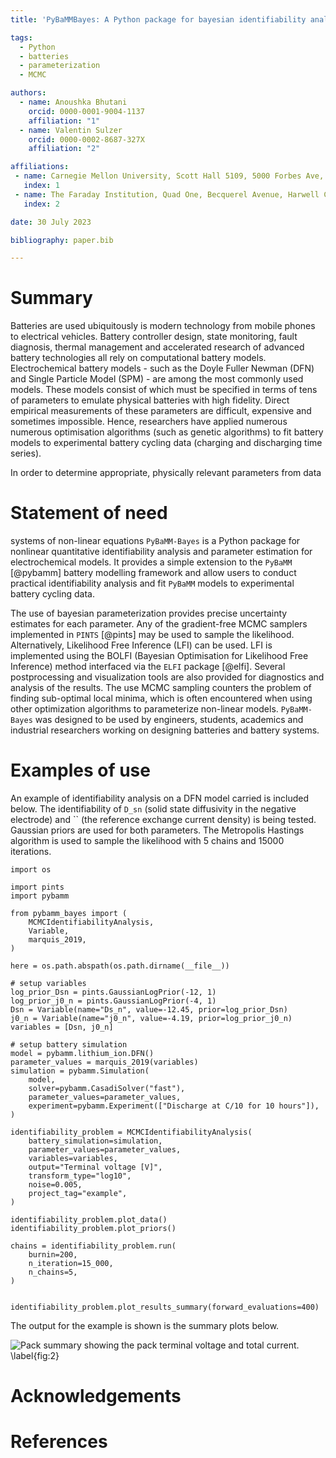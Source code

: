 ```yaml
---
title: 'PyBaMMBayes: A Python package for bayesian identifiability analysis and parameter estimation of battery models with PyBaMM'

tags:
  - Python
  - batteries
  - parameterization
  - MCMC

authors:
  - name: Anoushka Bhutani
    orcid: 0000-0001-9004-1137
    affiliation: "1"
  - name: Valentin Sulzer
    orcid: 0000-0002-8687-327X
    affiliation: "2"

affiliations:
 - name: Carnegie Mellon University, Scott Hall 5109, 5000 Forbes Ave, Pittsburgh, PA 15213, United States.
   index: 1
 - name: The Faraday Institution, Quad One, Becquerel Avenue, Harwell Campus, Didcot, OX11 0RA, United Kingdom.
   index: 2

date: 30 July 2023

bibliography: paper.bib

---
```


# Summary
Batteries are used ubiquitously is modern technology from mobile phones to electrical vehicles. 
Battery controller design, state monitoring, fault diagnosis, thermal management and accelerated research of advanced battery technologies all rely on computational battery models. 
Electrochemical battery models - such as the Doyle Fuller Newman (DFN) and Single Particle Model (SPM) - are among the most commonly used models. 
These models consist of  which must be specified in terms of tens of parameters to emulate physical batteries with high fidelity.
Direct empirical measurements of these parameters are difficult, expensive and sometimes impossible. 
Hence, researchers have applied numerous numerous optimisation algorithms (such as genetic algorithms) to fit battery models to experimental battery cycling data (charging and discharging time series).

In order to determine appropriate, physically relevant parameters from data 

# Statement of need
systems of non-linear equations
`PyBaMM-Bayes` is a Python package for nonlinear quantitative identifiability analysis and parameter estimation for electrochemical models. It provides a simple extension to the `PyBaMM` [@pybamm] battery modelling framework and allow users to conduct practical identifiability analysis and fit `PyBaMM` models to experimental battery cycling data. 

The use of bayesian parameterization provides precise uncertainty estimates for each parameter. Any of the gradient-free MCMC samplers implemented in `PINTS` [@pints] may be used to sample the likelihood. Alternatively, Likelihood Free Inference (LFI) can be used. LFI is implemented using the BOLFI (Bayesian Optimisation for Likelihood Free Inference) method interfaced via the `ELFI` package [@elfi].
Several postprocessing and visualization tools are also provided for diagnostics and analysis of the results. The use MCMC sampling counters the problem of finding sub-optimal local minima, which is often encountered when using other optimization algorithms to parameterize non-linear models.
 `PyBaMM-Bayes` was designed to be used by engineers, students, academics and industrial researchers working on designing batteries and battery systems. 




# Examples of use

An example of identifiability analysis on a DFN model carried is included below. The identifiability of `D_sn` (solid state diffusivity in the negative electrode) and `` (the reference exchange current density) is being tested. Gaussian priors are used for both parameters. The Metropolis Hastings algorithm is used to sample the likelihood with 5 chains and 15000 iterations.

```
import os

import pints
import pybamm

from pybamm_bayes import (
    MCMCIdentifiabilityAnalysis,
    Variable,
    marquis_2019,
)

here = os.path.abspath(os.path.dirname(__file__))

# setup variables
log_prior_Dsn = pints.GaussianLogPrior(-12, 1)
log_prior_j0_n = pints.GaussianLogPrior(-4, 1)
Dsn = Variable(name="Ds_n", value=-12.45, prior=log_prior_Dsn)
j0_n = Variable(name="j0_n", value=-4.19, prior=log_prior_j0_n)
variables = [Dsn, j0_n]

# setup battery simulation
model = pybamm.lithium_ion.DFN()
parameter_values = marquis_2019(variables)
simulation = pybamm.Simulation(
    model,
    solver=pybamm.CasadiSolver("fast"),
    parameter_values=parameter_values,
    experiment=pybamm.Experiment(["Discharge at C/10 for 10 hours"]),
)

identifiability_problem = MCMCIdentifiabilityAnalysis(
    battery_simulation=simulation,
    parameter_values=parameter_values,
    variables=variables,
    output="Terminal voltage [V]",
    transform_type="log10",
    noise=0.005, 
    project_tag="example",
)

identifiability_problem.plot_data()
identifiability_problem.plot_priors()

chains = identifiability_problem.run(
    burnin=200,
    n_iteration=15_000,
    n_chains=5,
)


identifiability_problem.plot_results_summary(forward_evaluations=400)
```

The output for the example is shown is the summary plots below.


![Pack summary showing the pack terminal voltage and total current. \label{fig:2}](./paper_figures/Figure_2.png)

# Acknowledgements

# References